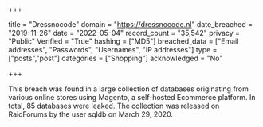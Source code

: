 +++

title = "Dressnocode"
domain = "https://dressnocode.nl"
date_breached = "2019-11-26"
date = "2022-05-04"
record_count = "35,542"
privacy = "Public"
Verified = "True"
hashing = ["MD5"]
breached_data = ["Email addresses", "Passwords", "Usernames", "IP addresses"]
type = ["posts","post"]
categories = ["Shopping"]
acknowledged = "No"


+++


This breach was found in a large collection of databases originating from various online stores using Magento, a self-hosted Ecommerce platform. In total, 85 databases were leaked. The collection was released on RaidForums by the user sqldb on March 29, 2020.

